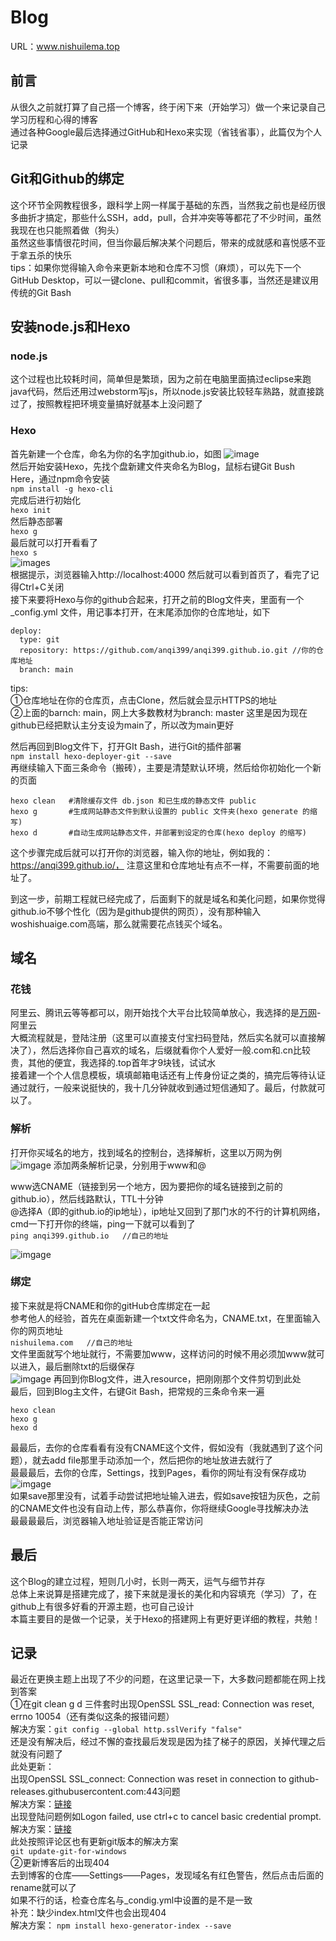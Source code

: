 # Blog
URL：www.nishuilema.top

## 前言

从很久之前就打算了自己搭一个博客，终于闲下来（开始学习）做一个来记录自己学习历程和心得的博客  
通过各种Google最后选择通过GitHub和Hexo来实现（省钱省事），此篇仅为个人记录

## Git和Github的绑定 
  这个环节全网教程很多，跟科学上网一样属于基础的东西，当然我之前也是经历很多曲折才搞定，那些什么SSH，add，pull，合并冲突等等都花了不少时间，虽然我现在也只能照着做（狗头）  
虽然这些事情很花时间，但当你最后解决某个问题后，带来的成就感和喜悦感不亚于拿五杀的快乐  
tips：如果你觉得输入命令来更新本地和仓库不习惯（麻烦），可以先下一个GitHub Desktop，可以一键clone、pull和commit，省很多事，当然还是建议用传统的Git Bash

## 安装node.js和Hexo
### node.js
这个过程也比较耗时间，简单但是繁琐，因为之前在电脑里面搞过eclipse来跑java代码，然后还用过webstorm写js，所以node.js安装比较轻车熟路，就直接跳过了，按照教程把环境变量搞好就基本上没问题了  
### Hexo
首先新建一个仓库，命名为你的名字加github.io，如图
![image](https://github.com/anqi399/blog/blob/main/images/newrepository.png)  
然后开始安装Hexo，先找个盘新建文件夹命名为Blog，鼠标右键Git Bush Here，通过npm命令安装  
`npm install -g hexo-cli`  
完成后进行初始化  
`hexo init`  
然后静态部署  
`hexo g`  
最后就可以打开看看了  
`hexo s`  
![images](https://github.com/anqi399/blog/blob/main/images/hexo_s.jpg)  
根据提示，浏览器输入http://localhost:4000 然后就可以看到首页了，看完了记得Ctrl+C关闭  
接下来要将Hexo与你的github合起来，打开之前的Blog文件夹，里面有一个_config.yml 文件，用记事本打开，在末尾添加你的仓库地址，如下     
```
deploy:
  type: git  
  repository: https://github.com/anqi399/anqi399.github.io.git //你的仓库地址  
  branch: main
```
tips:  
①仓库地址在你的仓库页，点击Clone，然后就会显示HTTPS的地址  
②上面的barnch: main，网上大多数教材为branch: master 这里是因为现在github已经把默认主分支设为main了，所以改为main更好

然后再回到Blog文件下，打开GIt Bash，进行Git的插件部署  
`npm install hexo-deployer-git --save`  
再继续输入下面三条命令（搬砖），主要是清楚默认环境，然后给你初始化一个新的页面    
```
hexo clean   #清除缓存文件 db.json 和已生成的静态文件 public
hexo g       #生成网站静态文件到默认设置的 public 文件夹(hexo generate 的缩写)
hexo d       #自动生成网站静态文件，并部署到设定的仓库(hexo deploy 的缩写)
```
这个步骤完成后就可以打开你的浏览器，输入你的地址，例如我的：https://anqi399.github.io/，  注意这里和仓库地址有点不一样，不需要前面的地址了。  

到这一步，前期工程就已经完成了，后面剩下的就是域名和美化问题，如果你觉得github.io不够个性化（因为是github提供的网页），没有那种输入woshishuaige.com高端，那么就需要花点钱买个域名。

## 域名
### 花钱
阿里云、腾讯云等等都可以，刚开始找个大平台比较简单放心，我选择的是[万网](https://wanwang.aliyun.com/ "万网链接")-阿里云  
大概流程就是，登陆注册（这里可以直接支付宝扫码登陆，然后实名就可以直接解决了），然后选择你自己喜欢的域名，后缀就看你个人爱好一般.com和.cn比较贵，其他的便宜，我选择的.top首年才9块钱，试试水  
接着建一个个人信息模板，填填邮箱电话还有上传身份证之类的，搞完后等待认证通过就行，一般来说挺快的，我十几分钟就收到通过短信通知了。最后，付款就可以了。
### 解析  
打开你买域名的地方，找到域名的控制台，选择解析，这里以万网为例  
![imgage](https://github.com/anqi399/blog/blob/main/images/DNS.jpg)
添加两条解析记录，分别用于www和@  

www选CNAME（链接到另一个地方，因为要把你的域名链接到之前的github.io），然后线路默认，TTL十分钟  
@选择A（即的github.io的ip地址），ip地址又回到了那门水的不行的计算机网络，cmd一下打开你的终端，ping一下就可以看到了  
`ping anqi399.github.io   //自己的地址`  

![imgage](https://github.com/anqi399/blog/blob/main/images/ipaddress.jpg)  
### 绑定  
接下来就是将CNAME和你的gitHub仓库绑定在一起  
参考他人的经验，首先在桌面新建一个txt文件命名为，CNAME.txt，在里面输入你的网页地址  
`nishuilema.com   //自己的地址`  
文件里面就写个地址就行，不需要加www，这样访问的时候不用必须加www就可以进入，最后删除txt的后缀保存  
![imgage](https://github.com/anqi399/blog/blob/main/images/CNAME.jpg) 
再回到你Blog文件，进入resource，把刚刚那个文件剪切到此处  
最后，回到Blog主文件，右键Git Bash，把常规的三条命令来一遍  
```
hexo clean
hexo g
hexo d
```  
最最后，去你的仓库看看有没有CNAME这个文件，假如没有（我就遇到了这个问题），就去add file那里手动添加一个，然后把你的地址放进去就行了  
最最最后，去你的仓库，Settings，找到Pages，看你的网址有没有保存成功  
![imgage](https://github.com/anqi399/blog/blob/main/images/pages.jpg)  
如果save那里没有，试着手动尝试把地址输入进去，假如save按钮为灰色，之前的CNAME文件也没有自动上传，那么恭喜你，你将继续Google寻找解决办法  
最最最最后，浏览器输入地址验证是否能正常访问  
## 最后
这个Blog的建立过程，短则几小时，长则一两天，运气与细节并存  
总体上来说算是搭建完成了，接下来就是漫长的美化和内容填充（学习）了，在github上有很多好看的开源主题，也可自己设计  
本篇主要目的是做一个记录，关于Hexo的搭建网上有更好更详细的教程，共勉！

## 记录
最近在更换主题上出现了不少的问题，在这里记录一下，大多数问题都能在网上找到答案  
①在git clean g d 三件套时出现OpenSSL SSL_read: Connection was reset, errno 10054（还有类似这条的报错问题）    
解决方案：`git config --global http.sslVerify "false"`  
还是没有解决后，经过不懈的查找最后发现是因为挂了梯子的原因，关掉代理之后就没有问题了  
此处更新：  
出现OpenSSL SSL_connect: Connection was reset in connection to github-releases.githubusercontent.com:443问题  
解决方案：[链接](https://blog.csdn.net/qq_37555071/article/details/114260533?utm_medium=distribute.pc_relevant_t0.none-task-blog-2%7Edefault%7EBlogCommendFromMachineLearnPai2%7Edefault-1.base&depth_1-utm_source=distribute.pc_relevant_t0.none-task-blog-2%7Edefault%7EBlogCommendFromMachineLearnPai2%7Edefault-1.base)  
出现登陆问题例如Logon failed, use ctrl+c to cancel basic credential prompt.  
解决方案：[链接](https://blog.csdn.net/weixin_41010198/article/details/101040291)  
此处按照评论区也有更新git版本的解决方案  
`git update-git-for-windows`  
②更新博客后的出现404  
去到博客的仓库——Settings——Pages，发现域名有红色警告，然后点击后面的rename就可以了  
如果不行的话，检查仓库名与_condig.yml中设置的是不是一致  
补充：缺少index.html文件也会出现404  
解决方案： 
`npm install hexo-generator-index --save`
